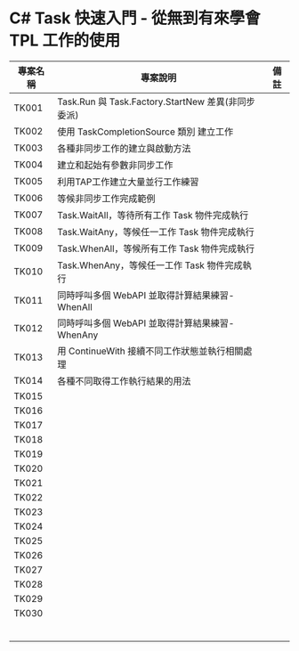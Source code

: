 # C# Task 快速入門 - 從無到有來學會 TPL 工作的使用

|專案名稱|專案說明|備註|
|-|-|-|
|TK001|Task.Run 與 Task.Factory.StartNew 差異(非同步委派)||
|TK002|使用 TaskCompletionSource 類別 建立工作||
|TK003|各種非同步工作的建立與啟動方法||
|TK004|建立和起始有參數非同步工作||
|TK005|利用TAP工作建立大量並行工作練習||
|TK006|等候非同步工作完成範例||
|TK007|Task.WaitAll，等待所有工作 Task 物件完成執行||
|TK008|Task.WaitAny，等候任一工作 Task 物件完成執行||
|TK009|Task.WhenAll，等候所有工作 Task 物件完成執行||
|TK010|Task.WhenAny，等候任一工作 Task 物件完成執行||
|TK011|同時呼叫多個 WebAPI 並取得計算結果練習- WhenAll||
|TK012|同時呼叫多個 WebAPI 並取得計算結果練習- WhenAny||
|TK013|用 ContinueWith 接續不同工作狀態並執行相關處理||
|TK014|各種不同取得工作執行結果的用法||
|TK015|||
|TK016|||
|TK017|||
|TK018|||
|TK019|||
|TK020|||
|TK021|||
|TK022|||
|TK023|||
|TK024|||
|TK025|||
|TK026|||
|TK027|||
|TK028|||
|TK029|||
|TK030|||
||||
||||
||||
||||
||||
||||


